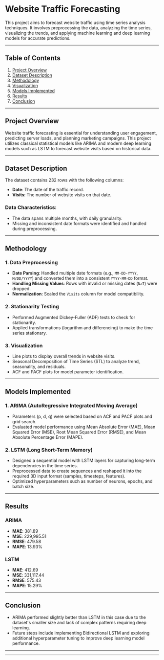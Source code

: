 # Website Traffic Forecasting

This project aims to forecast website traffic using time series analysis techniques. It involves preprocessing the data, analyzing the time series, visualizing the trends, and applying machine learning and deep learning models for accurate predictions.

---

## Table of Contents
1. [Project Overview](#project-overview)
2. [Dataset Description](#dataset-description)
3. [Methodology](#methodology)
4. [Visualization](#visualization)
5. [Models Implemented](#models-implemented)
6. [Results](#results)
7. [Conclusion](#conclusion)

---

## Project Overview
Website traffic forecasting is essential for understanding user engagement, predicting server loads, and planning marketing campaigns. This project utilizes classical statistical models like ARIMA and modern deep learning models such as LSTM to forecast website visits based on historical data.

---

## Dataset Description
The dataset contains 232 rows with the following columns:
- **Date**: The date of the traffic record.
- **Visits**: The number of website visits on that date.

### Data Characteristics:
- The data spans multiple months, with daily granularity.
- Missing and inconsistent date formats were identified and handled during preprocessing.

---

## Methodology

### 1. **Data Preprocessing**
- **Date Parsing**: Handled multiple date formats (e.g., `MM-DD-YYYY`, `M/DD/YYYY`) and converted them into a consistent `YYYY-MM-DD` format.
- **Handling Missing Values**: Rows with invalid or missing dates (`NaT`) were dropped.
- **Normalization**: Scaled the `Visits` column for model compatibility.

### 2. **Stationarity Testing**
- Performed Augmented Dickey-Fuller (ADF) tests to check for stationarity.
- Applied transformations (logarithm and differencing) to make the time series stationary.

### 3. **Visualization**
- Line plots to display overall trends in website visits.
- Seasonal Decomposition of Time Series (STL) to analyze trend, seasonality, and residuals.
- ACF and PACF plots for model parameter identification.

---

## Models Implemented

### 1. **ARIMA (AutoRegressive Integrated Moving Average)**
- Parameters (p, d, q) were selected based on ACF and PACF plots and grid search.
- Evaluated model performance using Mean Absolute Error (MAE), Mean Squared Error (MSE), Root Mean Squared Error (RMSE), and Mean Absolute Percentage Error (MAPE).

### 2. **LSTM (Long Short-Term Memory)**
- Designed a sequential model with LSTM layers for capturing long-term dependencies in the time series.
- Preprocessed data to create sequences and reshaped it into the required 3D input format (samples, timesteps, features).
- Optimized hyperparameters such as number of neurons, epochs, and batch size.

---

## Results

### ARIMA
- **MAE**: 381.89
- **MSE**: 229,995.51
- **RMSE**: 479.58
- **MAPE**: 13.93%

### LSTM
- **MAE**: 412.69
- **MSE**: 331,117.44
- **RMSE**: 575.43
- **MAPE**: 15.29%

---

## Conclusion
- ARIMA performed slightly better than LSTM in this case due to the dataset's smaller size and lack of complex patterns requiring deep learning.
- Future steps include implementing Bidirectional LSTM and exploring additional hyperparameter tuning to improve deep learning model performance.

---

---
